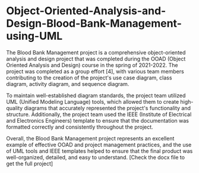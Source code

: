 # Object-Oriented-Analysis-and-Design-Blood-Bank-Management-using-UML
The Blood Bank Management project is a comprehensive object-oriented analysis and design project that was completed during the OOAD (Object Oriented Analysis and Design) course in the spring of 2021-2022. The project was completed as a group effort [4], with various team members contributing to the creation of the project's use case diagram, class diagram, activity diagram, and sequence diagram.

To maintain well-established diagram standards, the project team utilized UML (Unified Modeling Language) tools, which allowed them to create high-quality diagrams that accurately represented the project's functionality and structure. Additionally, the project team used the IEEE (Institute of Electrical and Electronics Engineers) template to ensure that the documentation was formatted correctly and consistently throughout the project.

Overall, the Blood Bank Management project represents an excellent example of effective OOAD and project management practices, and the use of UML tools and IEEE templates helped to ensure that the final product was well-organized, detailed, and easy to understand.
[Check the docx file to get the full project]
